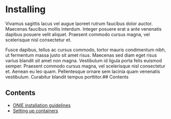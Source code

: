 # Installing

Vivamus sagittis lacus vel augue laoreet rutrum faucibus dolor auctor. Maecenas faucibus mollis interdum. Integer posuere erat a ante venenatis dapibus posuere velit aliquet. Praesent commodo cursus magna, vel scelerisque nisl consectetur et.

Fusce dapibus, tellus ac cursus commodo, tortor mauris condimentum nibh, ut fermentum massa justo sit amet risus. Maecenas sed diam eget risus varius blandit sit amet non magna. Vestibulum id ligula porta felis euismod semper. Praesent commodo cursus magna, vel scelerisque nisl consectetur et. Aenean eu leo quam. Pellentesque ornare sem lacinia quam venenatis vestibulum. Curabitur blandit tempus porttitor.## Contents

## Contents

- [ONIE installation guidelines](#contributing-changes-to-openswitch)
- [Setting up containers](#openswitch-coding-style)
